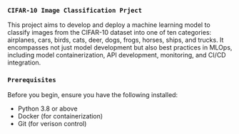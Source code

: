 ### **`CIFAR-10 Image Classification Prject`**

This project aims to develop and deploy a machine learning model to classify images from the CIFAR-10 dataset into one of ten categories: airplanes, cars, birds, cats, deer, dogs, frogs, horses, ships, and trucks. It encompasses not just model development but also best practices in MLOps, including model containerization, API development, monitoring, and CI/CD integration.

### **`Prerequisites`**

Before you begin, ensure you have the following installed:

- Python 3.8 or above
- Docker (for containerization)
- Git (for verison control)